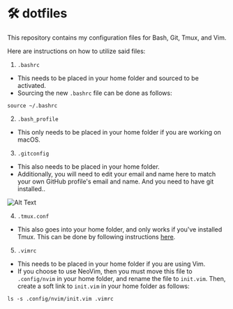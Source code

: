 # 🛠  dotfiles

This repository contains my configuration files for Bash, Git, Tmux, and Vim.

Here are instructions on how to utilize said files:

1. `.bashrc`
  - This needs to be placed in your home folder and sourced to be activated.
  - Sourcing the new `.bashrc` file can be done as follows:
  ```
  source ~/.bashrc
  ```

2. `.bash_profile`
  - This only needs to be placed in your home folder if you are working 
  on macOS.

3. `.gitconfig`
  - This also needs to be placed in your home folder.
  - Additionally, you will need to edit your email and name here to 
  match your own GitHub profile's email and name. And you need to have 
  git installed..

![Alt Text](https://media.giphy.com/media/v3ptWNDUNipVe/giphy.gif)

4. `.tmux.conf`
  - This also goes into your home folder, and only works if you've installed 
  Tmux. This can be done by following instructions [here](https://hackernoon.com/a-gentle-introduction-to-tmux-8d784c404340).

5. `.vimrc`
  - This needs to be placed in your home folder if you are using Vim.
  - If you choose to use NeoVim, then you must move this file to 
  `.config/nvim` in your home folder, and rename the file to `init.vim`.
  Then, create a soft link to `init.vim` in your home folder as follows:
  ```
  ls -s .config/nvim/init.vim .vimrc
  ```
